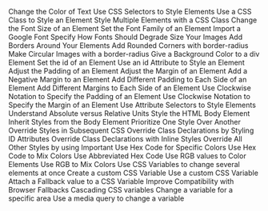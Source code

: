 Change the Color of Text
Use CSS Selectors to Style Elements
Use a CSS Class to Style an Element
Style Multiple Elements with a CSS Class
Change the Font Size of an Element
Set the Font Family of an Element
Import a Google Font
Specify How Fonts Should Degrade
Size Your Images
Add Borders Around Your Elements
Add Rounded Corners with border-radius
Make Circular Images with a border-radius
Give a Background Color to a div Element
Set the id of an Element
Use an id Attribute to Style an Element
Adjust the Padding of an Element
Adjust the Margin of an Element
Add a Negative Margin to an Element
Add Different Padding to Each Side of an Element
Add Different Margins to Each Side of an Element
Use Clockwise Notation to Specify the Padding of an Element
Use Clockwise Notation to Specify the Margin of an Element
Use Attribute Selectors to Style Elements
Understand Absolute versus Relative Units
Style the HTML Body Element
Inherit Styles from the Body Element
Prioritize One Style Over Another
Override Styles in Subsequent CSS
Override Class Declarations by Styling ID Attributes
Override Class Declarations with Inline Styles
Override All Other Styles by using Important
Use Hex Code for Specific Colors
Use Hex Code to Mix Colors
Use Abbreviated Hex Code
Use RGB values to Color Elements
Use RGB to Mix Colors
Use CSS Variables to change several elements at once
Create a custom CSS Variable
Use a custom CSS Variable
Attach a Fallback value to a CSS Variable
Improve Compatibility with Browser Fallbacks
Cascading CSS variables
Change a variable for a specific area
Use a media query to change a variable
